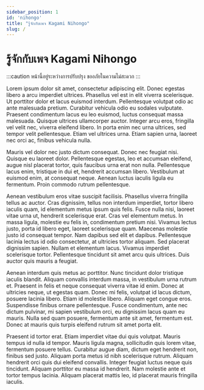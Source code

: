 ```yaml
---
sidebar_position: 1
id: 'nihongo'
title: "รู้จักกับเพจ Kagami Nihongo"
slug: /
---
```


# รู้จักกับเพจ Kagami Nihongo

:::caution
หน้านี้อยู่ระหว่างการปรับปรุง ขออภัยในความไม่สะดวก
:::

Lorem ipsum dolor sit amet, consectetur adipiscing elit. Donec egestas libero a arcu imperdiet ultrices. Phasellus vel est in elit viverra scelerisque. Ut porttitor dolor et lacus euismod interdum. Pellentesque volutpat odio ac ante malesuada pretium. Curabitur vehicula odio eu sodales vulputate. Praesent condimentum lacus eu leo euismod, luctus consequat massa malesuada. Quisque ultrices ullamcorper auctor. Integer arcu eros, fringilla vel velit nec, viverra eleifend libero. In porta enim nec urna ultrices, sed tempor velit pellentesque. Etiam vel ultrices urna. Etiam sapien urna, laoreet nec orci ac, finibus vehicula nulla.

Mauris vel dolor nec justo dictum consequat. Donec nec feugiat nisi. Quisque eu laoreet dolor. Pellentesque egestas, leo et accumsan eleifend, augue nisl placerat tortor, quis faucibus urna erat non nulla. Pellentesque lacus enim, tristique in dui et, hendrerit accumsan libero. Vestibulum at euismod enim, at consequat neque. Aenean luctus iaculis ligula eu fermentum. Proin commodo rutrum pellentesque.

Aenean vestibulum eros vitae suscipit facilisis. Phasellus viverra fringilla tellus ac auctor. Cras dignissim, tellus non interdum imperdiet, tortor libero iaculis quam, id elementum metus ipsum quis felis. Fusce nulla nisi, laoreet vitae urna ut, hendrerit scelerisque erat. Cras vel elementum metus. In massa ligula, molestie eu felis in, condimentum pretium nisi. Vivamus lectus justo, porta id libero eget, laoreet scelerisque quam. Maecenas molestie justo id consequat tempor. Nam dapibus sed elit et dapibus. Pellentesque lacinia lectus id odio consectetur, at ultricies tortor aliquam. Sed placerat dignissim sapien. Nullam et elementum lacus. Vivamus imperdiet scelerisque tortor. Pellentesque tincidunt sit amet arcu quis ultrices. Duis auctor quis mauris a feugiat.

Aenean interdum quis metus ac porttitor. Nunc tincidunt dolor tristique iaculis blandit. Aliquam convallis interdum massa, in vestibulum urna rutrum et. Praesent in felis et neque consequat viverra vitae id enim. Donec at ultricies neque, ut egestas quam. Donec mi felis, volutpat id lacus dictum, posuere lacinia libero. Etiam id molestie libero. Aliquam eget congue eros. Suspendisse finibus ornare pellentesque. Fusce condimentum, ante nec dictum pulvinar, mi sapien vestibulum orci, eu dignissim lacus quam eu mauris. Nulla sed quam posuere, fermentum ante sit amet, fermentum est. Donec at mauris quis turpis eleifend rutrum sit amet porta elit.

Praesent id tortor erat. Etiam imperdiet vitae dui quis volutpat. Mauris tempus id nulla id tempor. Mauris ligula magna, sollicitudin quis lorem vitae, fermentum posuere tellus. Curabitur augue diam, dictum eget hendrerit non, finibus sed justo. Aliquam porta metus id nibh scelerisque rutrum. Aliquam hendrerit orci quis dui eleifend convallis. Integer feugiat luctus neque quis tincidunt. Aliquam porttitor eu massa id hendrerit. Nam molestie ante et tortor tempus lacinia. Aliquam placerat mattis leo, id placerat mauris fringilla iaculis.